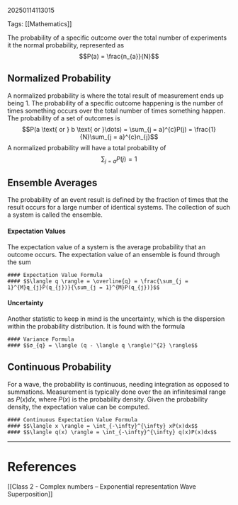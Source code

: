 20250114113015

Tags: [[Mathematics]]

The probability of a specific outcome over the total number of experiments it the normal probability, represented as $$P(a) = \frac{n_{a}}{N}$$

## Normalized Probability
A normalized probability is where the total result of measurement ends up being 1. The probability of a specific outcome happening is the number of times something occurs over the total number of times something happen. The probability of a set of outcomes is $$P(a \text{ or } b \text{ or }\dots) = \sum_{j = a}^{c}P(j) = \frac{1}{N}\sum_{j = a}^{c}n_{j}$$
A normalized probability will have a total probability of $$\sum_{j = a}P(j) = 1$$

## Ensemble Averages
The probability of an event result is defined by the fraction of times that the result occurs for a large number of identical systems. The collection of such a system is called the ensemble.
#### Expectation Values
The expectation value of a system is the average probability that an outcome occurs. The expectation value of an ensemble is found through the sum 
```ad-formula
#### Expectation Value Formula
#### $$\langle q \rangle = \overline{q} = \frac{\sum_{j = 1}^{M}q_{j}P(q_{j})}{\sum_{j = 1}^{M}P(q_{j})}$$
```

#### Uncertainty
Another statistic to keep in mind is the uncertainty, which is the dispersion within the probability distribution. It is found with the formula
```ad-formula
#### Variance Formula
#### $$σ_{q} = \langle (q - \langle q \rangle)^{2} \rangle$$
```

## Continuous Probability
For a wave, the probability is continuous, needing integration as opposed to summations. Measurement is typically done over the an infinitesimal range as $P(x)dx$, where $P(x)$ is the probability density. Given the probability density, the expectation value can be computed. 
```ad-formula
#### Continuous Expectation Value Formula
#### $$\langle x \rangle = \int_{-\infty}^{\infty} xP(x)dx$$
#### $$\langle q(x) \rangle = \int_{-\infty}^{\infty} q(x)P(x)dx$$
```

___
# References
[[Class 2 - Complex numbers – Exponential representation Wave Superposition]]
